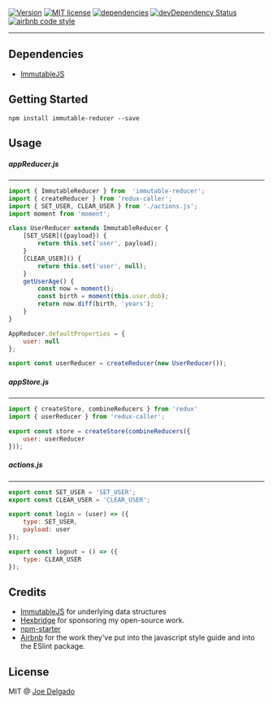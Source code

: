 [![Version](https://img.shields.io/npm/v/immutable-reducer.svg)](https://www.npmjs.com/package/immutable-reducer)
[![MIT license](https://img.shields.io/badge/license-MIT-brightgreen.svg)](https://github.com/djoeman84/immutable-reducer/blob/master/LICENSE)
[![dependencies](https://david-dm.org/djoeman84/immutable-reducer.svg)](https://david-dm.org/djoeman84/immutable-reducer)
[![devDependency Status](https://david-dm.org/djoeman84/immutable-reducer/dev-status.svg)](https://david-dm.org/djoeman84/immutable-reducer#info=devDependencies)
[![airbnb code style](https://img.shields.io/badge/code%20style-airbnb-fd5c63.svg)](https://github.com/airbnb/javascript)

---

## Dependencies
- [ImmutableJS](https://github.com/facebook/immutable-js)

## Getting Started
```shell
npm install immutable-reducer --save
```

## Usage
##### appReducer.js
------
```javascript
import { ImmutableReducer } from  'immutable-reducer';
import { createReducer } from 'redux-caller';
import { SET_USER, CLEAR_USER } from './actions.js';
import moment from 'moment';

class UserReducer extends ImmutableReducer {
    [SET_USER]({payload}) {
        return this.set('user', payload);
    }
    [CLEAR_USER]() {
        return this.set('user', null);
    }
    getUserAge() {
        const now = moment();
        const birth = moment(this.user.dob);
        return now.diff(birth, 'years');
    }
}

AppReducer.defaultProperties = {
    user: null
};

export const userReducer = createReducer(new UserReducer());
```

##### appStore.js
------
```javascript
import { createStore, combineReducers } from 'redux'
import { userReducer } from 'redux-caller';

export const store = createStore(combineReducers({
    user: userReducer
}));
```

##### actions.js
------
```javascript
export const SET_USER = 'SET_USER';
export const CLEAR_USER = 'CLEAR_USER';

export const login = (user) => ({
    type: SET_USER,
    payload: user
});

export const logout = () => ({
    type: CLEAR_USER
});

```


## Credits

- [ImmutableJS](https://github.com/facebook/immutable-js) for underlying data structures
- [Hexbridge](http://hexbridge.com) for sponsoring my open-source work.
- [npm-starter](https://github.com/deiucanta/npm-starter)
- [Airbnb](http://airbnb.com) for the work they've put into the javascript style guide and into the ESlint package.

## License

MIT @ [Joe Delgado](https://twitter.com/soy_chupacabra)